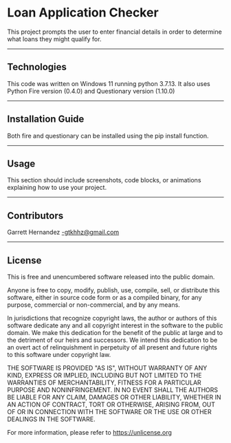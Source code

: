 # Loan Application Checker

This project prompts the user to enter financial details in order to determine what loans they might qualify for.

---

## Technologies

This code was written on Windows 11 running python 3.7.13. It also uses Python Fire version (0.4.0) and Questionary version (1.10.0)

---

## Installation Guide

Both fire and questionary can be installed using the pip install function.

---

## Usage

This section should include screenshots, code blocks, or animations explaining how to use your project.

---

## Contributors

Garrett Hernandez -gtkhhz@gmail.com

---

## License

This is free and unencumbered software released into the public domain.

Anyone is free to copy, modify, publish, use, compile, sell, or
distribute this software, either in source code form or as a compiled
binary, for any purpose, commercial or non-commercial, and by any
means.

In jurisdictions that recognize copyright laws, the author or authors
of this software dedicate any and all copyright interest in the
software to the public domain. We make this dedication for the benefit
of the public at large and to the detriment of our heirs and
successors. We intend this dedication to be an overt act of
relinquishment in perpetuity of all present and future rights to this
software under copyright law.

THE SOFTWARE IS PROVIDED "AS IS", WITHOUT WARRANTY OF ANY KIND,
EXPRESS OR IMPLIED, INCLUDING BUT NOT LIMITED TO THE WARRANTIES OF
MERCHANTABILITY, FITNESS FOR A PARTICULAR PURPOSE AND NONINFRINGEMENT.
IN NO EVENT SHALL THE AUTHORS BE LIABLE FOR ANY CLAIM, DAMAGES OR
OTHER LIABILITY, WHETHER IN AN ACTION OF CONTRACT, TORT OR OTHERWISE,
ARISING FROM, OUT OF OR IN CONNECTION WITH THE SOFTWARE OR THE USE OR
OTHER DEALINGS IN THE SOFTWARE.

For more information, please refer to <https://unlicense.org>
